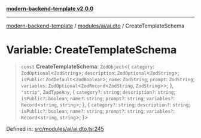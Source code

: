 [**modern-backend-template v2.0.0**](../../../../README.md)

***

[modern-backend-template](../../../../modules.md) / [modules/ai/ai.dto](../README.md) / CreateTemplateSchema

# Variable: CreateTemplateSchema

> `const` **CreateTemplateSchema**: `ZodObject`\<\{ `category`: `ZodOptional`\<`ZodString`\>; `description`: `ZodOptional`\<`ZodString`\>; `isPublic`: `ZodDefault`\<`ZodBoolean`\>; `name`: `ZodString`; `prompt`: `ZodString`; `variables`: `ZodOptional`\<`ZodRecord`\<`ZodString`, `ZodString`\>\>; \}, `"strip"`, `ZodTypeAny`, \{ `category?`: `string`; `description?`: `string`; `isPublic?`: `boolean`; `name?`: `string`; `prompt?`: `string`; `variables?`: `Record`\<`string`, `string`\>; \}, \{ `category?`: `string`; `description?`: `string`; `isPublic?`: `boolean`; `name?`: `string`; `prompt?`: `string`; `variables?`: `Record`\<`string`, `string`\>; \}\>

Defined in: [src/modules/ai/ai.dto.ts:245](https://github.com/maemreyo/saas-4cus-nodejs/blob/2a5b3f3aa11335dfa561e80e1feabb8e6084261e/src/modules/ai/ai.dto.ts#L245)
